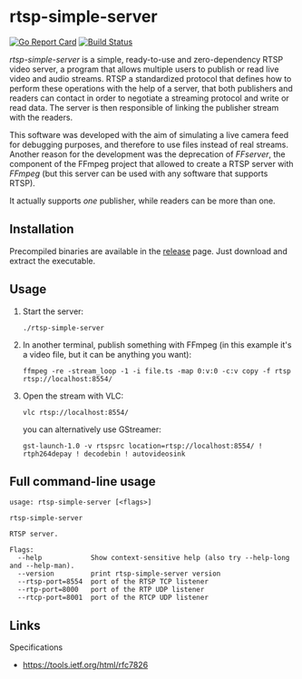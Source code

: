
# rtsp-simple-server

[![Go Report Card](https://goreportcard.com/badge/github.com/aler9/rtsp-simple-server)](https://goreportcard.com/report/github.com/aler9/rtsp-simple-server)
[![Build Status](https://travis-ci.org/aler9/rtsp-simple-server.svg?branch=master)](https://travis-ci.org/aler9/rtsp-simple-server)

_rtsp-simple-server_ is a simple, ready-to-use and zero-dependency RTSP video server, a program that allows multiple users to publish or read live video and audio streams. RTSP a standardized protocol that defines how to perform these operations with the help of a server, that both publishers and readers can contact in order to negotiate a streaming protocol and write or read data. The server is then responsible of linking the publisher stream with the readers.

This software was developed with the aim of simulating a live camera feed for debugging purposes, and therefore to use files instead of real streams. Another reason for the development was the deprecation of _FFserver_, the component of the FFmpeg project that allowed to create a RTSP server with _FFmpeg_ (but this server can be used with any software that supports RTSP).

It actually supports *one* publisher, while readers can be more than one.


## Installation

Precompiled binaries are available in the [release](https://github.com/aler9/rtsp-simple-server/releases) page. Just download and extract the executable.


## Usage

1. Start the server:
   ```
   ./rtsp-simple-server
   ```

2. In another terminal, publish something with FFmpeg (in this example it's a video file, but it can be anything you want):
   ```
   ffmpeg -re -stream_loop -1 -i file.ts -map 0:v:0 -c:v copy -f rtsp rtsp://localhost:8554/
   ```

3. Open the stream with VLC:
   ```
   vlc rtsp://localhost:8554/
   ```

   you can alternatively use GStreamer:
   ```
   gst-launch-1.0 -v rtspsrc location=rtsp://localhost:8554/ ! rtph264depay ! decodebin ! autovideosink
   ```

## Full command-line usage

```
usage: rtsp-simple-server [<flags>]

rtsp-simple-server

RTSP server.

Flags:
  --help            Show context-sensitive help (also try --help-long and --help-man).
  --version         print rtsp-simple-server version
  --rtsp-port=8554  port of the RTSP TCP listener
  --rtp-port=8000   port of the RTP UDP listener
  --rtcp-port=8001  port of the RTCP UDP listener
```

## Links

Specifications
* https://tools.ietf.org/html/rfc7826
